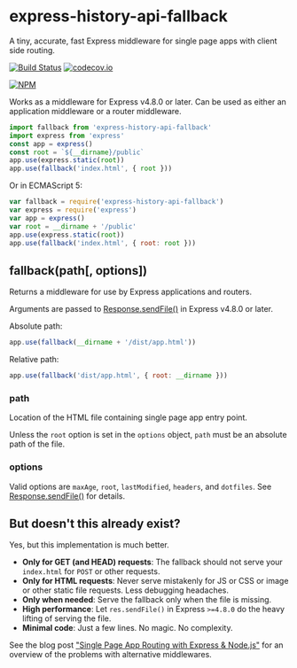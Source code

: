 # express-history-api-fallback
A tiny, accurate, fast Express middleware for single page apps with client side routing.

[![Build Status](https://travis-ci.org/cbas/express-history-api-fallback.svg?branch=master)](https://travis-ci.org/cbas/express-history-api-fallback)
[![codecov.io](https://codecov.io/github/cbas/express-history-api-fallback/coverage.svg?branch=master)](https://codecov.io/github/cbas/express-history-api-fallback?branch=master)

[![NPM](https://nodei.co/npm/express-history-api-fallback.png)](https://www.npmjs.com/package/express-history-api-fallback)

Works as a middleware for Express v4.8.0 or later. Can be used as either an application middleware or a router middleware.

```js
import fallback from 'express-history-api-fallback'
import express from 'express'
const app = express()
const root = `${__dirname}/public`
app.use(express.static(root))
app.use(fallback('index.html', { root }))
```
Or in ECMAScript 5:
```js
var fallback = require('express-history-api-fallback')
var express = require('express')
var app = express()
var root = __dirname + '/public'
app.use(express.static(root))
app.use(fallback('index.html', { root: root }))
```

## fallback(path[, options])
Returns a middleware for use by Express applications and routers.

Arguments are passed to [Response.sendFile()](http://expressjs.com/api.html#res.sendFile) in Express v4.8.0 or later.

Absolute path:
```js
app.use(fallback(__dirname + '/dist/app.html'))
```
Relative path:
```js
app.use(fallback('dist/app.html', { root: __dirname }))
```

### path
Location of the HTML file containing single page app entry point.

Unless the `root` option is set in the `options` object, `path` must be an absolute path of the file.

### options
Valid options are `maxAge`, `root`, `lastModified`, `headers`, and `dotfiles`. See [Response.sendFile()](http://expressjs.com/api.html#res.sendFile) for details.

## But doesn't this already exist?
Yes, but this implementation is much better.

- **Only for GET (and HEAD) requests**: The fallback should not serve your `index.html` for `POST` or other requests.
- **Only for HTML requests**: Never serve mistakenly for JS or CSS or image or other static file requests. Less debugging headaches.
- **Only when needed**: Serve the fallback only when the file is missing.
- **High performance**: Let `res.sendFile()` in Express `>=4.8.0` do the heavy lifting of serving the file.
- **Minimal code**: Just a few lines. No magic. No complexity.

See the blog post ["Single Page App Routing with Express & Node.js"](https://ninja.sg/spa-router-fallback/) for an overview of the problems with alternative middlewares.
